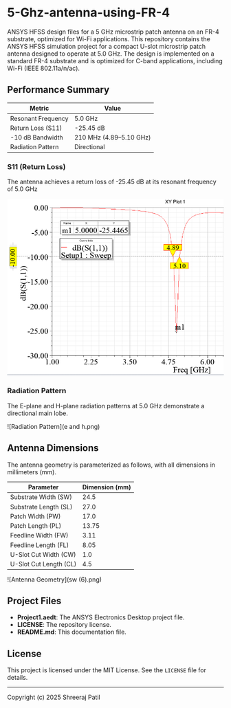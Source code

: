 # 5-Ghz-antenna-using-FR-4
ANSYS HFSS design files for a 5 GHz microstrip patch antenna on an FR-4 substrate, optimized for Wi-Fi applications.
This repository contains the ANSYS HFSS simulation project for a compact U-slot microstrip patch antenna designed to operate at 5.0 GHz. The design is implemented on a standard FR-4 substrate and is optimized for C-band applications, including Wi-Fi (IEEE 802.11a/n/ac).

## Performance Summary

| Metric                  | Value                  |
| ----------------------- | ---------------------- |
| Resonant Frequency      | 5.0 GHz                |
| Return Loss (S11)       | -25.45 dB              |
| -10 dB Bandwidth        | 210 MHz (4.89–5.10 GHz)|
| Radiation Pattern       | Directional            |

### S11 (Return Loss)

The antenna achieves a return loss of -25.45 dB at its resonant frequency of 5.0 GHz


![Return Loss Plot](s11.png)

### Radiation Pattern

The E-plane and H-plane radiation patterns at 5.0 GHz demonstrate a directional main lobe.


![Radiation Pattern](e and h.png)

## Antenna Dimensions

The antenna geometry is parameterized as follows, with all dimensions in millimeters (mm).

| Parameter                 | Dimension (mm) |
| ------------------------- | -------------- |
| Substrate Width (SW)      | 24.5           |
| Substrate Length (SL)     | 27.0           |
| Patch Width (PW)          | 17.0           |
| Patch Length (PL)         | 13.75          |
| Feedline Width (FW)       | 3.11           |
| Feedline Length (FL)      | 8.05           |
| U-Slot Cut Width (CW)     | 1.0            |
| U-Slot Cut Length (CL)    | 4.5            |

![Antenna Geometry](sw (6).png)
## Project Files

*   **Project1.aedt**: The ANSYS Electronics Desktop project file.
*   **LICENSE**: The repository license.
*   **README.md**: This documentation file.

## License

This project is licensed under the MIT License. See the `LICENSE` file for details.

---
Copyright (c) 2025 Shreeraj Patil

